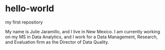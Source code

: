 # hello-world
my first repository

My name is Julie Jaramillo, and I live in New Mexico.  I am currently working on my MS in Data Analytics, and I work for a Data Management, Research, and Evaluation firm as the Director of Data Quality.  
